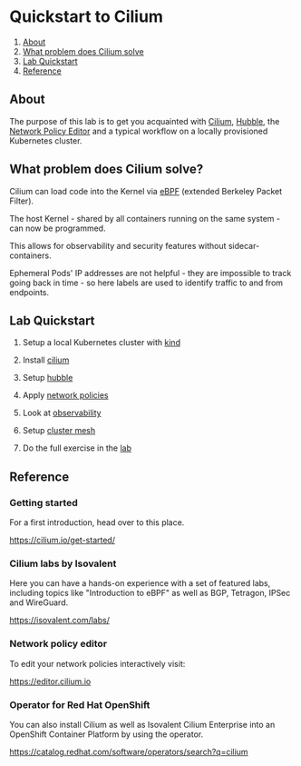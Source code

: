 # Quickstart to Cilium
1. [About](#about)
2. [What problem does Cilium solve](#what-problem-does-cilium-solve)
3. [Lab Quickstart](#lab-quickstart)
4. [Reference](#reference)

## About

The purpose of this lab is to get you acquainted with [Cilium](https://cilium.io/get-started/), [Hubble](https://github.com/cilium/hubble), the [Network Policy Editor](https://editor.cilium.io/) and a typical workflow on a locally provisioned Kubernetes cluster.

## What problem does Cilium solve?

Cilium can load code into the Kernel via [eBPF](https://ebpf.io/) (extended Berkeley Packet Filter).

The host Kernel - shared by all containers running on the same system - can now be programmed.

This allows for observability and security features without sidecar-containers.

Ephemeral Pods' IP addresses are not helpful - they are impossible to track going back in time - so here labels are used to identify traffic to and from endpoints.

## Lab Quickstart


1. Setup a local Kubernetes cluster with [kind](kind.md)

2. Install [cilium](cilium.md)

3. Setup [hubble](hubble.md)

4. Apply [network policies](network-policies.md)

5. Look at [observability](workflow-visualize-adapt.md)

6. Setup [cluster mesh](cluster-mesh.md)

7. Do the full exercise in the [lab](lab.md)

## Reference

### Getting started

For a first introduction, head over to this place.

https://cilium.io/get-started/

### Cilium labs by Isovalent

Here you can have a hands-on experience with a set of featured labs, including topics like "Introduction to eBPF" as well as BGP, Tetragon, IPSec and WireGuard.

https://isovalent.com/labs/

### Network policy editor

To edit your network policies interactively visit:

https://editor.cilium.io

### Operator for Red Hat OpenShift

You can also install Cilium as well as Isovalent Cilium Enterprise into an OpenShift Container Platform by using the operator.

https://catalog.redhat.com/software/operators/search?q=cilium

